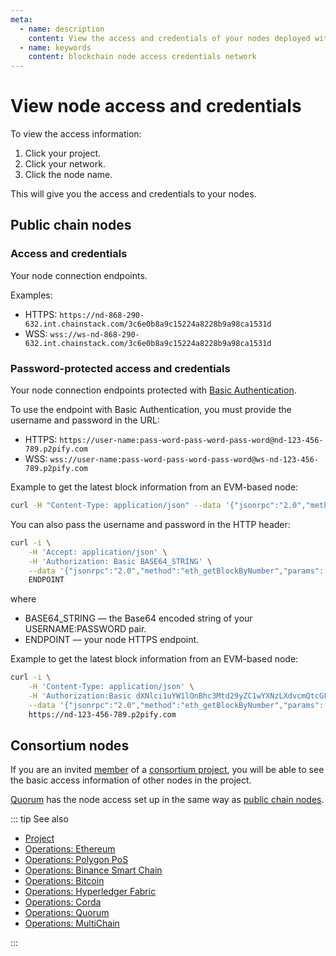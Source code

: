 ```yaml
---
meta:
  - name: description
    content: View the access and credentials of your nodes deployed with the Chainstack managed blockchain services.
  - name: keywords
    content: blockchain node access credentials network
---
```


# View node access and credentials

To view the access information:

1. Click your project.
1. Click your network.
1. Click the node name.

This will give you the access and credentials to your nodes.

## Public chain nodes

### Access and credentials

Your node connection endpoints.

Examples:

* HTTPS: `https://nd-868-290-632.int.chainstack.com/3c6e0b8a9c15224a8228b9a98ca1531d`
* WSS: `wss://ws-nd-868-290-632.int.chainstack.com/3c6e0b8a9c15224a8228b9a98ca1531d`

### Password-protected access and credentials

Your node connection endpoints protected with [Basic Authentication](https://en.wikipedia.org/wiki/Basic_access_authentication).

To use the endpoint with Basic Authentication, you must provide the username and password in the URL:

* HTTPS: `https://user-name:pass-word-pass-word-pass-word@nd-123-456-789.p2pify.com`
* WSS: `wss://user-name:pass-word-pass-word-pass-word@ws-nd-123-456-789.p2pify.com`

Example to get the latest block information from an EVM-based node:

``` sh
curl -H "Content-Type: application/json" --data '{"jsonrpc":"2.0","method":"eth_getBlockByNumber","params":["latest", false],"id":1}' https://user-name:pass-word-pass-word-pass-word@nd-123-456-789.p2pify.com
```

You can also pass the username and password in the HTTP header:

``` sh
curl -i \
    -H 'Accept: application/json' \
    -H 'Authorization: Basic BASE64_STRING' \
    --data '{"jsonrpc":"2.0","method":"eth_getBlockByNumber","params":["latest", false],"id":1}' \
    ENDPOINT
```

where

* BASE64_STRING — the Base64 encoded string of your USERNAME:PASSWORD pair.
* ENDPOINT — your node HTTPS endpoint.

Example to get the latest block information from an EVM-based node:

``` sh
curl -i \
    -H 'Content-Type: application/json' \
    -H 'Authorization:Basic dXNlci1uYW1lOnBhc3Mtd29yZC1wYXNzLXdvcmQtcGFzcy13b3Jk' \
    --data '{"jsonrpc":"2.0","method":"eth_getBlockByNumber","params":["latest", false],"id":1}' \
    https://nd-123-456-789.p2pify.com
```

## Consortium nodes

If you are an invited [member](/glossary/member) of a [consortium project](/glossary/consortium-project), you will be able to see the basic access information of other nodes in the project.

[Quorum](/blockchains/quorum) has the node access set up in the same way as [public chain nodes](#public-chain-nodes).

::: tip See also

* [Project](/glossary/project)
* [Operations: Ethereum](/operations/ethereum/)
* [Operations: Polygon PoS](/operations/polygon/)
* [Operations: Binance Smart Chain](/operations/bsc/)
* [Operations: Bitcoin](/operations/bitcoin/)
* [Operations: Hyperledger Fabric](/operations/fabric/)
* [Operations: Corda](/operations/corda/)
* [Operations: Quorum](/operations/quorum/)
* [Operations: MultiChain](/operations/multichain/)

:::
